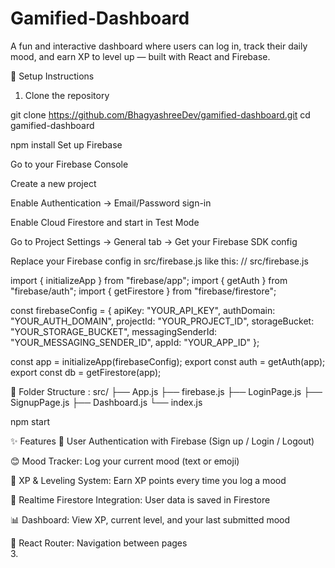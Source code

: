 # Gamified-Dashboard
A fun and interactive dashboard where users can log in, track their daily mood, and earn XP to level up — built with React and Firebase.

🚀 Setup Instructions
1. Clone the repository

git clone https://github.com/BhagyashreeDev/gamified-dashboard.git
cd gamified-dashboard

npm install
Set up Firebase

Go to your Firebase Console

Create a new project

Enable Authentication → Email/Password sign-in

Enable Cloud Firestore and start in Test Mode

Go to Project Settings → General tab → Get your Firebase SDK config

Replace your Firebase config in src/firebase.js like this:
    // src/firebase.js

import { initializeApp } from "firebase/app";
import { getAuth } from "firebase/auth";
import { getFirestore } from "firebase/firestore";

const firebaseConfig = {
  apiKey: "YOUR_API_KEY",
  authDomain: "YOUR_AUTH_DOMAIN",
  projectId: "YOUR_PROJECT_ID",
  storageBucket: "YOUR_STORAGE_BUCKET",
  messagingSenderId: "YOUR_MESSAGING_SENDER_ID",
  appId: "YOUR_APP_ID"
};

const app = initializeApp(firebaseConfig);
export const auth = getAuth(app);
export const db = getFirestore(app);

📁 Folder Structure :
src/
├── App.js
├── firebase.js
├── LoginPage.js
├── SignupPage.js
├── Dashboard.js
└── index.js


npm start




✨ Features
🔐 User Authentication with Firebase (Sign up / Login / Logout)

😊 Mood Tracker: Log your current mood (text or emoji)

🌟 XP & Leveling System: Earn XP points every time you log a mood

🔁 Realtime Firestore Integration: User data is saved in Firestore

📊 Dashboard: View XP, current level, and your last submitted mood

🧭 React Router: Navigation between pages\
3. 
